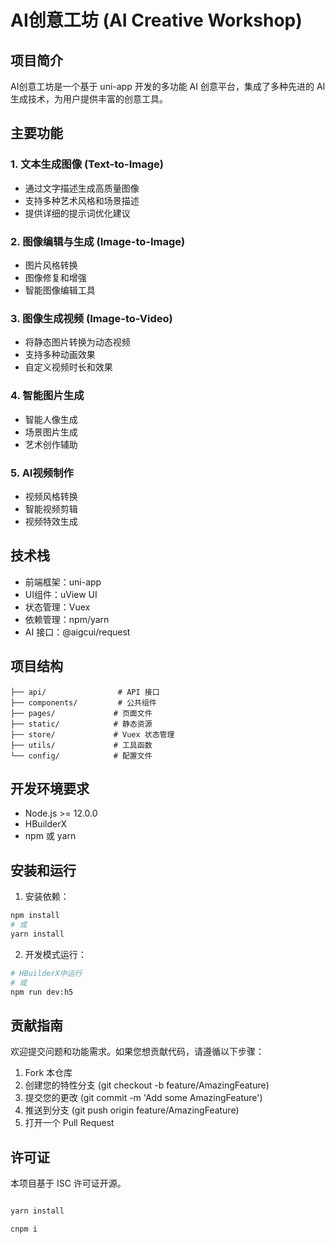 # AI创意工坊 (AI Creative Workshop)

## 项目简介

AI创意工坊是一个基于 uni-app 开发的多功能 AI 创意平台，集成了多种先进的 AI 生成技术，为用户提供丰富的创意工具。

## 主要功能

### 1. 文本生成图像 (Text-to-Image)
- 通过文字描述生成高质量图像
- 支持多种艺术风格和场景描述
- 提供详细的提示词优化建议

### 2. 图像编辑与生成 (Image-to-Image)
- 图片风格转换
- 图像修复和增强
- 智能图像编辑工具

### 3. 图像生成视频 (Image-to-Video)
- 将静态图片转换为动态视频
- 支持多种动画效果
- 自定义视频时长和效果

### 4. 智能图片生成
- 智能人像生成
- 场景图片生成
- 艺术创作辅助

### 5. AI视频制作
- 视频风格转换
- 智能视频剪辑
- 视频特效生成

## 技术栈

- 前端框架：uni-app
- UI组件：uView UI
- 状态管理：Vuex
- 依赖管理：npm/yarn
- AI 接口：@aigcui/request

## 项目结构

```
├── api/                # API 接口
├── components/         # 公共组件
├── pages/             # 页面文件
├── static/            # 静态资源
├── store/             # Vuex 状态管理
├── utils/             # 工具函数
└── config/            # 配置文件
```

## 开发环境要求

- Node.js >= 12.0.0
- HBuilderX
- npm 或 yarn

## 安装和运行

1. 安装依赖：
```bash
npm install
# 或
yarn install
```

2. 开发模式运行：
```bash
# HBuilderX中运行
# 或
npm run dev:h5
```

## 贡献指南

欢迎提交问题和功能需求。如果您想贡献代码，请遵循以下步骤：

1. Fork 本仓库
2. 创建您的特性分支 (git checkout -b feature/AmazingFeature)
3. 提交您的更改 (git commit -m 'Add some AmazingFeature')
4. 推送到分支 (git push origin feature/AmazingFeature)
5. 打开一个 Pull Request

## 许可证

本项目基于 ISC 许可证开源。

```bash

yarn install

cnpm i
```